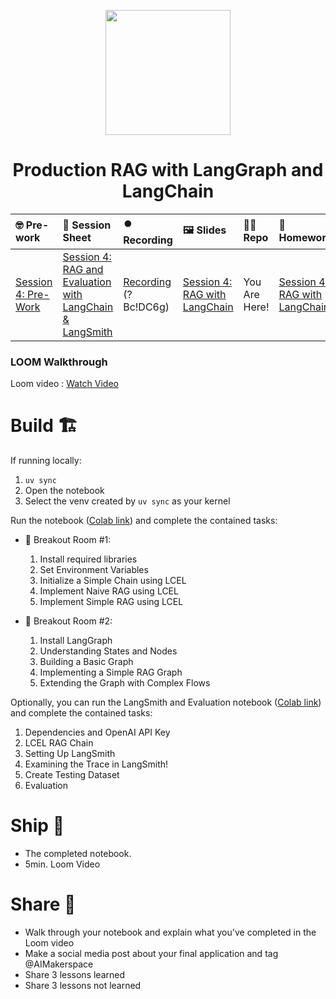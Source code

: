 <p align = "center" draggable=”false” ><img src="https://github.com/AI-Maker-Space/LLM-Dev-101/assets/37101144/d1343317-fa2f-41e1-8af1-1dbb18399719" 
     width="200px"
     height="auto"/>
</p>

## <h1 align="center" id="heading">Production RAG with LangGraph and LangChain</h1>

| 🤓 Pre-work | 📰 Session Sheet | ⏺️ Recording     | 🖼️ Slides        | 👨‍💻 Repo         | 📝 Homework      | 📁 Feedback       |
|:-----------------|:-----------------|:-----------------|:-----------------|:-----------------|:-----------------|:-----------------|
| [Session 4: Pre-Work](https://www.notion.so/Session-4-RAG-and-Evaluation-with-LangChain-LangSmith-17bcd547af3d805aa734d01fce1a057e?pvs=4#183cd547af3d8048a602eb915836bef9)| [Session 4: RAG and Evaluation with LangChain & LangSmith](https://www.notion.so/Session-4-RAG-and-Evaluation-with-LangChain-LangSmith-17bcd547af3d805aa734d01fce1a057e) | [Recording](https://us02web.zoom.us/rec/share/K3JiMwGgEmwt9a1NMJ-NDSPEm8OkTbMNVvd0EtiqvYI2lsCjtlxJHree_lJ_pkf1.seCwf2ZRyF0ru0Rb) (?Bc!DC6g)  | [Session 4: RAG with LangChain](https://www.canva.com/design/DAGcIXWQbdg/_h_4Y8AQIB9R5Kl9HmG8xQ/edit?utm_content=DAGcIXWQbdg&utm_campaign=designshare&utm_medium=link2&utm_source=sharebutton) | You Are Here! | [Session 4: RAG with LangChain](https://docs.google.com/forms/d/e/1FAIpQLSeaJqV4RduOdgbUtBPDv63Yk-8HhlHf-C6yWHL4O9rcNDcAgQ/viewform?usp=sharing) | [AIE5 Feedback 1/23](https://forms.gle/pzwREd3RVRgp6D4q9) |


### LOOM Walkthrough

 Loom video : [Watch Video](https://www.loom.com/share/28318b328dcd436cb8805ffb88e3361e?sid=b5f74ea2-695c-4202-808a-649ec69dc69c)

# Build 🏗️

If running locally:

1. `uv sync`
2. Open the notebook
3. Select the venv created by `uv sync` as your kernel

Run the notebook ([Colab link](https://colab.research.google.com/drive/16oa0AloaLOTm94l0dmqUYN3bLe846UZk?usp=sharing)) and complete the contained tasks:

- 🤝 Breakout Room #1:
  1. Install required libraries
  2. Set Environment Variables  
  3. Initialize a Simple Chain using LCEL
  4. Implement Naive RAG using LCEL
  5. Implement Simple RAG using LCEL

- 🤝 Breakout Room #2:
  1. Install LangGraph
  2. Understanding States and Nodes
  3. Building a Basic Graph
  4. Implementing a Simple RAG Graph
  5. Extending the Graph with Complex Flows

Optionally, you can run the LangSmith and Evaluation notebook ([Colab link](https://colab.research.google.com/drive/1QPLFCEfRK9NmPgca0Rb6TyJUw1lB7o-l?usp=sharing)) and complete the contained tasks:

1.  Dependencies and OpenAI API Key
2. LCEL RAG Chain
3. Setting Up LangSmith
4. Examining the Trace in LangSmith!
5. Create Testing Dataset
6. Evaluation

# Ship 🚢

- The completed notebook. 
- 5min. Loom Video

# Share 🚀
- Walk through your notebook and explain what you've completed in the Loom video
- Make a social media post about your final application and tag @AIMakerspace
- Share 3 lessons learned
- Share 3 lessons not learned